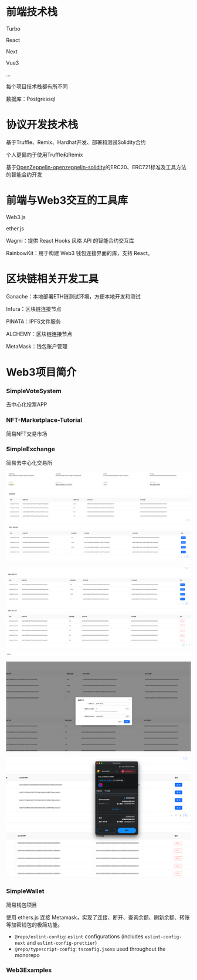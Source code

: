 

# 前端技术栈

Turbo

React

Next

Vue3

...

每个项目技术栈都有所不同

数据库：Postgressql

# 协议开发技术栈

基于Truffle、Remix、Hardhat开发、部署和测试Solidity合约

个人更偏向于使用Truffle和Remix

基于[OpenZeppelin-openzeppelin-solidity](https://github.com/pkdcryptos/OpenZeppelin-openzeppelin-solidity/tree/master)的ERC20、ERC721标准及工具方法的智能合约开发



# 前端与Web3交互的工具库

Web3.js

ether.js

Wagmi：提供 React Hooks 风格 API 的智能合约交互库

RainbowKit：用于构建 Web3 钱包连接界面的库，支持 React。

# 区块链相关开发工具

Ganache：本地部署ETH链测试环境，方便本地开发和测试

Infura：区块链连接节点

PINATA：IPFS文件服务

ALCHEMY：区块链连接节点

MetaMask：钱包账户管理



# Web3项目简介
### SimpleVoteSystem

去中心化投票APP



### NFT-Marketplace-Tutorial 

简易NFT交易市场



### SimpleExchange

简易去中心化交易所

![image-20240311162018326](README.assets/image-20240311162018326.png)

![image-20240311162247218](README.assets/image-20240311162247218.png)

![image-20240311162209867](README.assets/image-20240311162209867.png)

![image-20240311162610337](README.assets/image-20240311162610337.png)





### SimpleWallet

简易钱包项目

使用 ethers.js 连接 Metamask，实现了连接、断开、查询余额、刷新余额、转账等加密钱包的极简功能。

- `@repo/eslint-config`: `eslint` configurations (includes `eslint-config-next` and `eslint-config-prettier`)
- `@repo/typescript-config`: `tsconfig.json`s used throughout the monorepo





### Web3Examples


